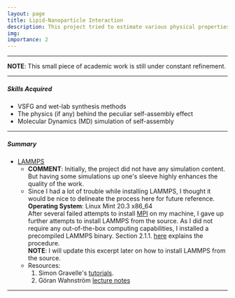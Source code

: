 ```yaml
---
layout: page
title: Lipid-Nanoparticle Interaction
description: This project tried to estimate various physical properties of biological membranes when they interact with nanoparticles of different sizes using the nonlinear spectroscopy technique of Vibrational Sum Frequency Generation (VSFG).
img: 
importance: 2
---
```


<hr>

**NOTE**: This small piece of academic work is still under constant refinement. <br>


<hr>

##### Skills Acquired
<ul>
    <li> VSFG and wet-lab synthesis methods </li>
    <li> The physics (if any) behind the peculiar self-assembly effect </li>
    <li> Molecular Dynamics (MD) simulation of self-assembly </li>
</ul>

<hr>

##### Summary

<ul>
    <li> <a href = "https://www.lammps.org/#gsc.tab=0" title = "LAMMPS webpage">LAMMPS</a>  
        <ul>
            <li><b>COMMENT</b>: Initially, the project did not have any simulation content. But having some simulations up one's sleeve highly enhances the quality of the work.</li>
            <li>Since I had a lot of trouble while installing LAMMPS, I thought it would be nice to delineate the process here for future reference.<br>
            <b>Operating System</b>: Linux Mint 20.3 x86_64<br>
            After several failed attempts to install <a href = "https://www.open-mpi.org/" title = "open-mpi webpage">MPI</a> on my machine, I gave up further attempts to install LAMMPS from the source. As I did not require any out-of-the-box computing capabilities, I installed a precompiled LAMMPS binary. Section 2.1.1. <a href = "https://docs.lammps.org/Install_linux.html#ubuntu" title = "LAMMPS binary documentation">here</a> explains the procedure.<br> 
            <b>NOTE</b>: I will update this excerpt later on how to install LAMMPS from the source.
            </li>
            <li>Resources:
                <ol>
                    <li> Simon Gravelle's <a href = "https://lammpstutorials.github.io/" title = "LAMMPS_tuts">tutorials</a>.</li>
                    <li>Göran Wahnström <a href = "http://fy.chalmers.se/~tfsgw/CompPhys/lectures/MD_LectureNotes_181111.pdf" title = "md_ln"> lecture notes</a></li>
                </ol>
            </li>
        </ul>        
    </li>
</ul>


<hr>
